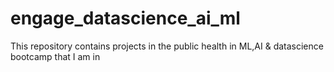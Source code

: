 # engage_datascience_ai_ml
This repository contains projects in the public health in ML,AI  &amp; datascience bootcamp that I am in
